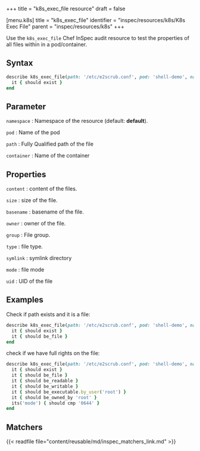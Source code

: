 +++
title = "k8s_exec_file resource"
draft = false

[menu.k8s]
title = "k8s_exec_file"
identifier = "inspec/resources/k8s/K8s Exec File"
parent = "inspec/resources/k8s"
+++

Use the `k8s_exec_file` Chef InSpec audit resource to test the properties of all files within in a pod/container.

## Syntax

```ruby
describe k8s_exec_file(path: '/etc/e2scrub.conf', pod: 'shell-demo', namespace: 'default') do
  it { should exist }
end
```

## Parameter

`namespace`
: Namespace of the resource (default: **default**).

`pod`
: Name of the pod

`path`
: Fully Qualified path of the file

`container`
: Name of the container

## Properties

`content`
: content of the files.

`size`
: size of the file.

`basename`
: basename of the file.

`owner`
: owner of the file.

`group`
: File group.

`type`
: file type.

`symlink`
: symlink directory

`mode`
: file mode

`uid`
: UID of the file

## Examples

Check if path exists and it is a file:

```ruby
describe k8s_exec_file(path: '/etc/e2scrub.conf', pod: 'shell-demo', namespace: 'default') do
  it { should exist }
  it { should be_file }
end
```

check if we have full rights on the file:

```ruby
describe k8s_exec_file(path: '/etc/e2scrub.conf', pod: 'shell-demo', namespace: 'default') do
  it { should exist }
  it { should be_file }
  it { should be_readable }
  it { should be_writable }
  it { should be_executable.by_user('root') }
  it { should be_owned_by 'root' }
  its('mode') { should cmp '0644' }
end
```

## Matchers

{{< readfile file="content/reusable/md/inspec_matchers_link.md" >}}
